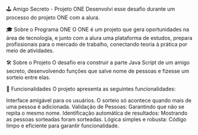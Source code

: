🕹️ Amigo Secreto - Projeto ONE
Desenvolvi esse desafio durante um processo do projeto ONE com a alura.

🎓 Sobre o Programa ONE
O ONE é um projeto que gera oportunidades na área de tecnologia, e junto com a alura uma plataforma de estudos, prepara profissionais para o mercado de trabalho, conectando teoria à prática por meio de atividades.

🛠️ Sobre o Projeto
O desafio era construir a parte Java Script de um amigo secreto, desenvolvendo funções que salve nome de pessoas e fizesse um sorteio entre elas.

🚀 Funcionalidades
O projeto apresenta as seguintes funcionalidades:

Interface amigável para os usuários.
O sorteio só acontece quando mais de uma pessoa é adicionada.
Validação de Pessoas: Garantindo que não se repita o mesmo nome.
Identificação automática de resultados: Mostrando as pessoas sorteadas foram sorteadas.
Lógica simples e robusta: Código limpo e eficiente para garantir funcionalidade.
